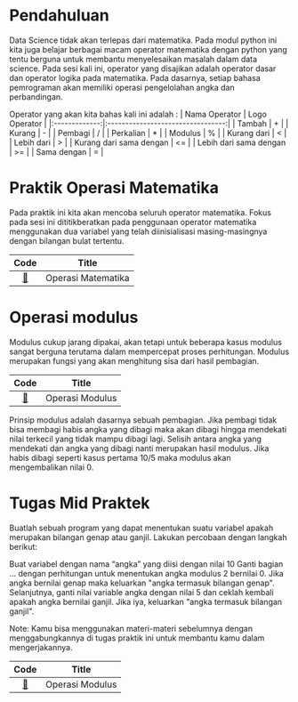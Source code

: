 # Pendahuluan
Data Science tidak akan terlepas dari matematika. Pada modul python ini kita juga belajar berbagai macam operator matematika dengan python yang tentu berguna untuk membantu menyelesaikan masalah dalam data science. Pada sesi kali ini, operator yang disajikan adalah operator dasar dan operator logika pada matematika. Pada dasarnya, setiap bahasa pemrograman akan memiliki operasi pengelolahan angka dan perbandingan.

Operator yang akan kita bahas kali ini adalah :
| Nama Operator |          Logo Operator            |
|:-------------:|:---------------------------------:|
| Tambah | + |
| Kurang | - |
| Pembagi | / |
| Perkalian | * |
| Modulus | % |
| Kurang dari | < |
| Lebih dari | > |
| Kurang dari sama dengan | <= |
| Lebih dari sama dengan | >= |
| Sama dengan  | = | 

# Praktik Operasi Matematika
Pada praktik ini kita akan mencoba seluruh operator matematika.
Fokus pada sesi ini dititikberatkan pada penggunaan operator matematika menggunakan dua variabel yang telah diinisialisasi masing-masingnya dengan bilangan bulat tertentu.

|Code 	|               Title              	|
|:----:	|:--------------------------------:	|
| [📜](https://github.com/bayubagusbagaswara/dqlab-data-engineer/blob/master/1-Python%20Fundamental%20for%20Data%20Science/3-Operasi-Matematika-dan-Pembanding/1-operasi-matematika/OperasiMatematika.py) | Operasi Matematika |

# Operasi modulus
Modulus cukup jarang dipakai, akan tetapi untuk beberapa kasus modulus sangat berguna terutama dalam mempercepat proses perhitungan. Modulus merupakan fungsi yang akan menghitung sisa dari hasil pembagian.

|Code 	|               Title              	|
|:----:	|:--------------------------------:	|
| [📜](https://github.com/bayubagusbagaswara/dqlab-data-engineer/blob/master/1-Python%20Fundamental%20for%20Data%20Science/3-Operasi-Matematika-dan-Pembanding/2-operasi-modulus/Modulus.py) | Operasi Modulus |

Prinsip modulus adalah dasarnya sebuah pembagian. Jika pembagi tidak bisa membagi habis angka yang dibagi maka akan dibagi hingga mendekati nilai terkecil yang tidak mampu dibagi lagi. Selisih antara angka yang mendekati dan angka yang dibagi nanti merupakan hasil modulus. Jika habis dibagi seperti kasus pertama 10/5 maka modulus akan mengembalikan nilai 0.

# Tugas Mid Praktek
Buatlah sebuah program yang dapat menentukan suatu variabel apakah merupakan bilangan genap atau ganjil. Lakukan percobaan dengan langkah berikut:

Buat variabel dengan nama “angka” yang diisi dengan nilai 10
Ganti bagian … dengan perhitungan untuk menentukan angka modulus 2 bernilai 0.
Jika angka bernilai genap maka keluarkan "angka termasuk bilangan genap". Selanjutnya, ganti nilai variable angka dengan nilai 5 dan ceklah kembali apakah angka bernilai ganjil. Jika iya, keluarkan "angka termasuk bilangan ganjil".

Note: Kamu bisa menggunakan materi-materi sebelumnya dengan menggabungkannya di tugas praktik ini untuk membantu kamu dalam mengerjakannya.

|Code 	|               Title              	|
|:----:	|:--------------------------------:	|
| [📜](https://github.com/bayubagusbagaswara/dqlab-data-engineer/blob/master/1-Python%20Fundamental%20for%20Data%20Science/3-Operasi-Matematika-dan-Pembanding/3-tugas-praktek/MidPraktek.py) | Operasi Modulus |